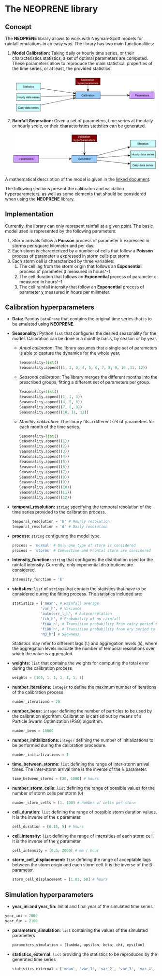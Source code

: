 # The NEOPRENE library

## Concept

The **NEOPRENE** library allows to work with Neyman-Scott models for rainfall emulations in an easy way. The library has two main functionalities:

1. **Model Calibration:** Taking daily or hourly time series, or their characteristics statistics, a set of optimal parameters are computed. These parameters allow to reproduce the main statistical properties of the time series, or at least, the provided statistics.

   ![Scheme of the calibration process](Calibration.png)

2. **Rainfall Generation:** Given a set of parameters, time series at the daily or hourly scale, or their characteristics statistics can be generated.

   ![Scheme of the generation process](Generation.png)

A mathematical description of the model is given in the [linked document](MathematicalDescription.md).

The following sections present the calibraton and validation hyperparameters, as well as some elements that should be considered when using the **NEOPRENE** library.

## Implementation

Currently, the library can only represent rainfall at a given point. The basic model used is represented by the following parameters:

1. Storm arrivals follow a **Poisson** process of parameter &lambda; expressed in storms per square kilometer and per day.
2. Each storm is characterized by a number of cells that follow a **Poisson** process of parameter &upsilon; expressed in storm cells per storm.
3. Each storm cell is characterized by three variables:
   1. The cell lag from the storm origin that follows an **Exponential** process of parameter &beta; measured in hours^-1.
   2. The cell duration that follows an **Exponential** process of parameter &epsilon; measured in hours^-1
   3. The cell rainfall intensity that follow an **Exponential** process of parameter &chi; measured in hours per milimeter.

## Calibration hyperparameters

+ **Data:** Pandas ```DataFrame``` that contains the original time series that is to be emulated using **NEOPRENE**.

+ **Seasonality:** Python ```list``` that configures the desired seasonality for the model. Calibration can be done in a monthly basis, by season or by year.
  + _Anual calibraton_: The library assumes that a single set of parameters is able to capture the dynamics for the whole year.

    ```python
    Seasonality=list()
    Seasonality.append((1, 2, 3, 4, 5, 6, 7, 8, 9, 10 ,11, 12))
    ```

  + _Seasonal calibraton_: The library merges the different months into the prescribed groups, fitting a different set of parameters per group.
  
    ```python
    Seasonality=list()
    Seasonality.append((1, 2, 3))
    Seasonality.append((4, 5, 6))
    Seasonality.append((7, 8, 9))
    Seasonality.append((10, 11, 12))
    ```

  + _Monthly calibration_: The library fits a different set of parameters for each month of the time series.
  
    ```python
    Seasonality=list()
    Seasonality.append((1))
    Seasonality.append((2))
    Seasonality.append((3))
    Seasonality.append((4))
    Seasonality.append((5))
    Seasonality.append((6))
    Seasonality.append((7))
    Seasonality.append((8))
    Seasonality.append((9))
    Seasonality.append((10))
    Seasonality.append((11))
    Seasonality.append((12))
    ```

+ **temporal_resolution:** ```string``` specifying the temporal resolution of the time series provided to the calibration process.

    ```python
    temporal_resolution = 'h' # Hourly resolution
    temporal_resolution = 'd' # Daily resolution
    ```

+ **process**: ```string``` configuring the model type.

  ```python
  process = 'normal' # Only one type of storm is considered
  process = 'storms' # Convective and Frontal storm are considered
  ```

+ **Intensity_function:** ```string``` that configures the distribution used for the rainfall intensity. Currently, only exponential distributions are considered.

  ```python  
  Intensity_function = 'E'
  ```

+ **statistics:** ```list``` of ```strings``` that contain the statistics that have to be considered during the fitting process. The statistics included are:

   ```python
   statistics = ['mean', # Rainfall average
                'var_h', # Variance
                'autocorr_l_h', # Autocorrelation
                'fih_h', # Probability of no rainfall
                'fiWW_h', # Transition probability from rainy period to rainy period
                'fiDD_h', # Transition probability from dry period to dry period
                'M3_h'] # Skewness
   ```

   Statistics may refer to different lags (```l```) and aggregation levels (```h```), where the aggregation levels indicate the number of temporal resolutions over which the value is aggregated.

+ **weights:** ```list``` that contains the weights for computing the total error during the calibration process

  ```python
  weights = [100, 1, 1, 1, 1, 1, 1]
  ```

+ **number_iterations:** ```integer``` to define the maximum number of iterations of the calibration process

    ```python
    number_iterations = 20
    ```

+ **number_bees:** ```integer``` defining the number of particles to be used by the calibration algorithm. Calibration is carried out by means of a Particle Swarm Optimization (PSO) algorithm.

  ```python
  number_bees = 10000
  ```
  
+ **number_initializations:**```integer``` defining the number of initializations to be performed during the calibration procedure.

   ```python
  number_initializations = 1
  ```

+ **time_between_storms:** ```list``` defining the range of inter-storm arrival times. The inter-storm arrival time is the inverse of the &lambda; parameter.

  ```python
  time_between_storms = [20, 1000] # hours
  ```

+ **number_storm_cells:** ```list``` defining the range of possible values for the number of storm cells per storm (&upsilon;)

  ```python
  number_storm_cells = [1, 100] # number of cells per storm
  ```

+ **cell_duration:** ```list``` defining the range of possible storm duration values. It is the inverse of the &epsilon; parameter.

  ```python
  cell_duration = [0.15, 5] # hours
  ```

+ **cell_intensity:** ```list``` defining the range of intensities of each storm cell. It is the inverse of the &chi; parameter.

  ```python
  cell_intensity = [0.5, 2000] # mm / hour 
  ```

+ **storm_cell_displacement:** ```list``` defining the range of acceptable lags between the storm origin and each storm cell. It is the inverse of the &beta; parameter.

  ```python
  storm_cell_displacement = [1.01, 50] # hours
  ```

## Simulation hyperparameters

+ **year_ini and year_fin:** Initial and final year of the simulated time series

```python
year_ini = 2000
year_fin = 2100
```

+ **parameters_simulation**: ```list``` containing the values of the simulated parameters

  ```python
  parameters_simulation = [lanbda, upsilon, beta, chi, epsilon]
  ```

+ **statistics_external**: ```list``` providing the statistics to be reproduced by the generated time series

  ```python
  statistics_external = ['mean', 'var_1', 'var_2', 'var_3', 'var_4', 'autocorr_1_1', 'autocorr_2_1', 'autocorr_3_1','fih_1', 'fiWW_1', 'fiDD_1', 'M3_1']
    ```
